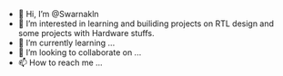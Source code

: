 - 👋 Hi, I’m @Swarnakln
- 👀 I’m interested in learning and builiding projects on RTL design and some projects with Hardware stuffs.
- 🌱 I’m currently learning ...
- 💞️ I’m looking to collaborate on ...
- 📫 How to reach me ...

<!---
Swarnakln/Swarnakln is a ✨ special ✨ repository because its `README.md` (this file) appears on your GitHub profile.
You can click the Preview link to take a look at your changes.
--->

